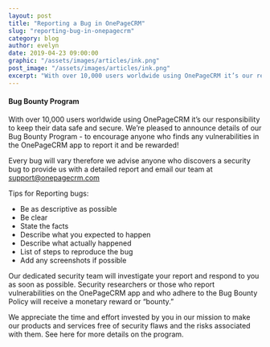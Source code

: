 ```yaml
---
layout: post
title: "Reporting a Bug in OnePageCRM"
slug: "reporting-bug-in-onepagecrm"
category: blog
author: evelyn
date: 2019-04-23 09:00:00
graphic: "/assets/images/articles/ink.png"
post_image: "/assets/images/articles/ink.png"
excerpt: "With over 10,000 users worldwide using OnePageCRM it’s our responsibility to keep their data safe and secure. We’re pleased to announce details of our Bug Bounty Program - to encourage anyone who finds any vulnerabilities in the OnePageCRM app to report it and be rewarded!"
---
```


#### Bug Bounty Program

With over 10,000 users worldwide using OnePageCRM it’s our responsibility to keep their data safe and secure. We’re pleased to announce details of our Bug Bounty Program - to encourage anyone who finds any vulnerabilities in the OnePageCRM app to report it and be rewarded! 

Every bug will vary therefore we advise anyone who discovers a security bug to provide us with a detailed report and email our team at support@onepagecrm.com

Tips for Reporting bugs:
* Be as descriptive as possible 
* Be clear
* State the facts
* Describe what you expected to happen
* Describe what actually happened
* List of steps to reproduce the bug
* Add any screenshots if possible

Our dedicated security team will investigate your report and respond to you as soon as possible. Security researchers or those who report vulnerabilities on the OnePageCRM app and who adhere to the Bug Bounty Policy will receive a monetary reward or “bounty.” 

We appreciate the time and effort invested by you in our mission to make our products and services free of security flaws and the risks associated with them.
See here for more details on the program.

